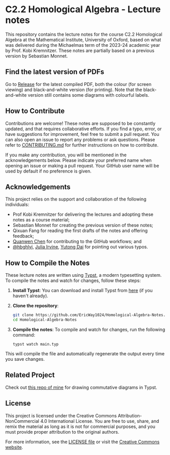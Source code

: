 # C2.2 Homological Algebra - Lecture notes

This repository contains the lecture notes for the course C2.2 Homological Algebra at the Mathematical Institute, University of Oxford, based on what was delivered during the Michaelmas term of the 2023-24 academic year by Prof. Kobi Kremnitzer. These notes are partially based on a previous version by Sebastian Monnet.

## Find the latest version of PDFs

Go to [Release](https://github.com/EricWay1024/Homological-Algebra-Notes/releases) for the latest compiled PDF, both the colour (for screen viewing) and black-and-white version (for printing). Note that the black-and-white version still contains some diagrams with colourful labels.

## How to Contribute

Contributions are welcome! These notes are supposed to be constantly updated, and that requires collaborative efforts. If you find a typo, error, or have suggestions for improvement, feel free to submit a pull request. You can also open an issue to report any problems or ask questions. Please refer to [CONTRIBUTING.md](CONTRIBUTING.md) for further instructions on how to contribute. 

If you make any contribution, you will be mentioned in the acknowledgements below. Please indicate your preferred name when opening an issue or making a pull request. Your GitHub user name will be used by default if no preference is given.

## Acknowledgements

This project relies on the support and collaboration of the following individuals:

- Prof Kobi Kremnitzer for delivering the lectures and adopting these notes as a course material;
-  Sebastian Monnet for creating the previous version of these notes;
- Qixuan Fang for reading the first drafts of the notes and offering feedback;
-  [Quanwen Chen](https://github.com/Steven1677) for contributing to the GitHub workflows; and
-  [@hbghlyj](https://github.com/hbghlyj), [Julia Irvine](https://github.com/JuliaScythe), [Yutong Dai](https://github.com/ascchrvalstr) for pointing out various typos.

## How to Compile the Notes

These lecture notes are written using [Typst](https://typst.app/), a modern typesetting system. To compile the notes and watch for changes, follow these steps:

1. **Install Typst**: You can download and install Typst from [here](https://typst.app/download) (if you haven't already).

2. **Clone the repository**:
   ```bash
   git clone https://github.com/EricWay1024/Homological-Algebra-Notes.git
   cd Homological-Algebra-Notes
   ```

3. **Compile the notes**: To compile and watch for changes, run the following command:
    ```
    typst watch main.typ
    ```

This will compile the file and automatically regenerate the output every time you save changes.

## Related Project

Check out [this repo of mine](https://github.com/EricWay1024/tikzcd-editor) for drawing commutative diagrams in Typst.

## License

This project is licensed under the Creative Commons Attribution-NonCommercial 4.0 International License. You are free to use, share, and remix the material as long as it is not for commercial purposes, and you must provide proper attribution to the original authors.

For more information, see the [LICENSE file](LICENSE) or visit the [Creative Commons website](https://creativecommons.org/licenses/by-nc/4.0/).
